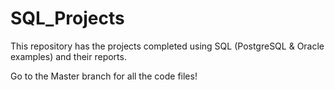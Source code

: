 # SQL_Projects
This repository has the projects completed using SQL (PostgreSQL &amp; Oracle examples) and their reports.

Go to the Master branch for all the code files!
